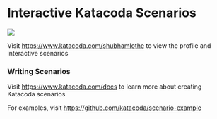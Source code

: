 # Interactive Katacoda Scenarios

[![](http://shields.katacoda.com/katacoda/shubhamlothe/count.svg)](https://www.katacoda.com/shubhamlothe "Get your profile on Katacoda.com")

Visit https://www.katacoda.com/shubhamlothe to view the profile and interactive scenarios

### Writing Scenarios
Visit https://www.katacoda.com/docs to learn more about creating Katacoda scenarios

For examples, visit https://github.com/katacoda/scenario-example
